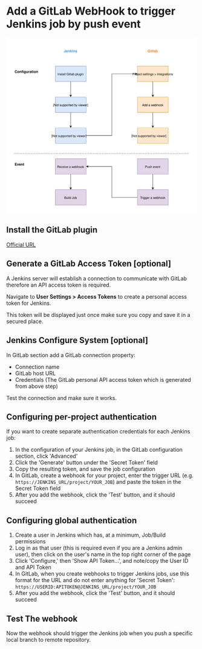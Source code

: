 # Add a GitLab WebHook to trigger Jenkins job by push event

![gitlab-jenkins-webhook.svg](images/gitlab-jenkins-webhook.svg)

## Install the GitLab plugin

[Official URL](https://plugins.jenkins.io/gitlab-plugin/)

## Generate a GitLab Access Token [optional]

A Jenkins server will establish a connection to communicate with GitLab therefore an API access token is required.

Navigate to **User Settings > Access Tokens** to create a personal access token for Jenkins.

This token will be displayed just once make sure you copy and save it in a secured place.

## Jenkins Configure System [optional]

In GitLab section add a GitLab connection property:

- Connection name
- GitLab host URL
- Credentials (The GitLab personal API access token which is generated from above step)

Test the connection and make sure it works.

## Configuring per-project authentication

If you want to create separate authentication credentials for each Jenkins job:

1. In the configuration of your Jenkins job, in the GitLab configuration section, click 'Advanced'
2. Click the 'Generate' button under the 'Secret Token' field
3. Copy the resulting token, and save the job configuration
4. In GitLab, create a webhook for your project, enter the trigger URL (e.g. `https://JENKINS_URL/project/YOUR_JOB`) and paste the token in the Secret Token field
5. After you add the webhook, click the 'Test' button, and it should succeed

## Configuring global authentication

1. Create a user in Jenkins which has, at a minimum, Job/Build permissions
2. Log in as that user (this is required even if you are a Jenkins admin user), then click on the user's name in the top right corner of the page
3. Click 'Configure,' then 'Show API Token...', and note/copy the User ID and API Token
4. In GitLab, when you create webhooks to trigger Jenkins jobs, use this format for the URL and do not enter anything for 'Secret Token': `https://USERID:APITOKEN@JENKINS_URL/project/YOUR_JOB`
5. After you add the webhook, click the 'Test' button, and it should succeed

## Test The webhook

Now the webhook should trigger the Jenkins job when you push a specific local branch to remote repository.
